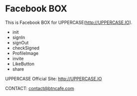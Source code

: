 Facebook BOX
============
This is Facebook BOX for UPPERCASE(http://UPPERCASE.IO).
- init
- signIn
- signOut
- checkSigned
- ProfileImage
- invite
- LikeButton
- share

UPPERCASE Official Site: http://UPPERCASE.IO

CONTACT: contact@btncafe.com
